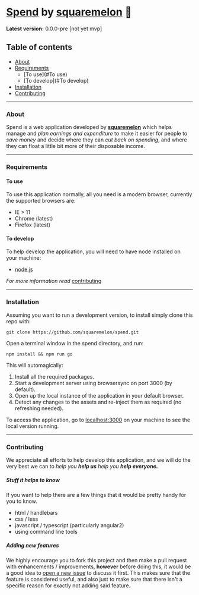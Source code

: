 # **[Spend](http://squaremelon.ml/spend)** by [squaremelon](http://squaremelon.ml) 💸 #

**Latest version:** 0.0.0-pre [not yet mvp]

## Table of contents ##
- [About](#About)
- [Requirements](#Requirements)
  - [To use](#To use)
  - [To develop](#To develop)
- [Installation](#Installation)
- [Contributing](#Contributing)

***

### About ###
Spend is a web application developed by **[squaremelon](http://squaremelon.ml)** which helps manage and *plan earnings and expenditure* to make it easier for people to *save money* and decide where they can *cut back on spending*, and where they can float a little bit more of their disposable income.

***

### Requirements ###
#### To use ####
To use this application normally, all you need is a modern browser, currently the supported browsers are:

- IE > 11
- Chrome (latest)
- Firefox (latest)

#### To develop ####
To help develop the application, you will need to have node installed on your machine:

- [node.js](http://nodejs.org)

*For more information read* [contributing](#contributing)

***

### Installation ###
Assuming you want to run a development version, to install simply clone this repo with:

~~~
git clone https://github.com/squaremelon/spend.git
~~~

Open a terminal window in the spend directory, and run:

~~~
npm install && npm run go
~~~

This will automagically:
1. Install all the required packages.
2. Start a development server using browsersync on port 3000 (by default).
3. Open up the local instance of the application in your default browser.
4. Detect any changes to the assets and re-inject them as required (no refreshing needed).

To access the application, go to [localhost:3000](http://localhost.3000) on your machine to see the local version running.

***

### Contributing ###
We appreciate all efforts to help develop this application, and we will do the very best we can to *help you **help us** help you **help everyone.***

##### Stuff it helps to know #####
If you want to help there are a few things that it would be pretty handy for you to know.

- html / handlebars
- css / less
- javascript / typescript (particularly angular2)
- using command line tools

##### Adding new features #####
We highly encourage you to fork this project and then make a pull request with enhancements / improvements, **however** before doing this, it would be a good idea to [open a new issue](https://github.com/squaremelon/spend/issues/new) to discuss it first. This makes sure that the feature is considered useful, and also just to make sure that there isn't a specific reason for exactly not adding said feature.
